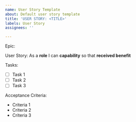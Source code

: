 ```yaml
---
name: User Story Template
about: Default user story template
title: 'USER STORY: <TITLE>'
labels: User Story
assignees: ''

---
```


Epic: <epic>

User Story: As a **role** I can **capability** so that **received benefit**

Tasks:
* [ ] Task 1
* [ ] Task 2
* [ ] Task 3

Acceptance Criteria:
* Criteria 1
* Criteria 2
* Criteria 3
